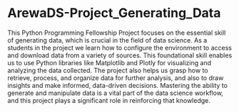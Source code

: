 # ArewaDS-Project_Generating_Data
This Python Programming Fellowship Project focuses on the essential skill of generating data, which is crucial in the field of data science. As a students in the project we learn how to configure the environment to access and download data from a variety of sources. This foundational skill enables us to use Python libraries like Matplotlib and Plotly for visualizing and analyzing the data collected. The project also helps us grasp how to retrieve, process, and organize data for further analysis, and also to draw insights and make informed, data-driven decisions. Mastering the ability to generate and manipulate data is a vital part of the data science workflow, and this project plays a significant role in reinforcing that knowledge.
